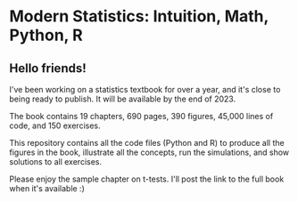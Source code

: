 # Modern Statistics: Intuition, Math, Python, R

## Hello friends!

I've been working on a statistics textbook for over a year, and it's close to being ready to publish. It will be available by the end of 2023.

The book contains 19 chapters, 690 pages, 390 figures, 45,000 lines of code, and 150 exercises.

This repository contains all the code files (Python and R) to produce all the figures in the book, illustrate all the concepts, run the simulations, and show solutions to all exercises.

Please enjoy the sample chapter on t-tests. I'll post the link to the full book when it's available :)
